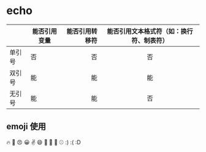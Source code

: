 # echo

||能否引用变量|能否引用转移符|能否引用文本格式符（如：换行符、制表符）|
|-|-|-:|:-:|
|单引号|否|否|否|
|双引号|能|能|能|
|无引号|能|能|否|

## emoji 使用

:fire:  :bug:   :angry: :grinning: :v:  :smile: :man: :woman: :football: :baseball: :) :( :D